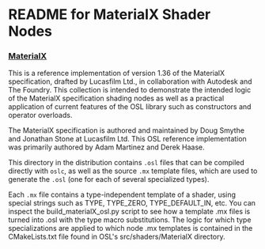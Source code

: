 <!-- SPDX-License-Identifier: CC-BY-4.0 -->
<!-- Copyright Contributors to the Open Shading Language Project. -->


README for MaterialX Shader Nodes
=================================

### [MaterialX](http://www.materialx.org/)

This is a reference implementation of version 1.36 of the MaterialX
specification, drafted by Lucasfilm Ltd., in collaboration with Autodesk and
The Foundry.  This collection is intended to demonstrate the intended logic
of the MaterialX specification shading nodes as well as a practical
application of current features of the OSL library such as constructors and
operator overloads.

The MaterialX specification is authored and maintained by Doug Smythe and
Jonathan Stone at Lucasfilm Ltd. This OSL reference implementation was
primarily authored by Adam Martinez and Derek Haase.

This directory in the distribution contains `.osl` files that can be
compiled directly with `oslc`, as well as the source `.mx` template files,
which are used to generate the `.osl` (one for each of several specialized
types).

Each `.mx` file contains a type-independent template of a shader, using
special strings such as TYPE, TYPE_ZERO, TYPE_DEFAULT_IN, etc. You can
inspect the build_materialX_osl.py script to see how a template .mx files is
turned into .osl with the type macro substitutions. The logic for which type
specializations are applied to which node .mx templates is contained in the
CMakeLists.txt file found in OSL's src/shaders/MaterialX directory.
